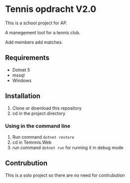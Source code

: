 # Tennis opdracht V2.0

This is a school project for AP.

A manegement tool for a tennis club.

Add members add matches.

## Requirements
* Dotnet 5
* mssql
* Windows

## Installation

1. Clone or download this repository
2. cd in the project directory

### Using in the command line

1. Run command `dotnet restore`
2. cd in Temnnis.Web
3. run command `dotnet run` for running it in debug mode

## Contrubution

This is a solo project so there are no need for contrubution
